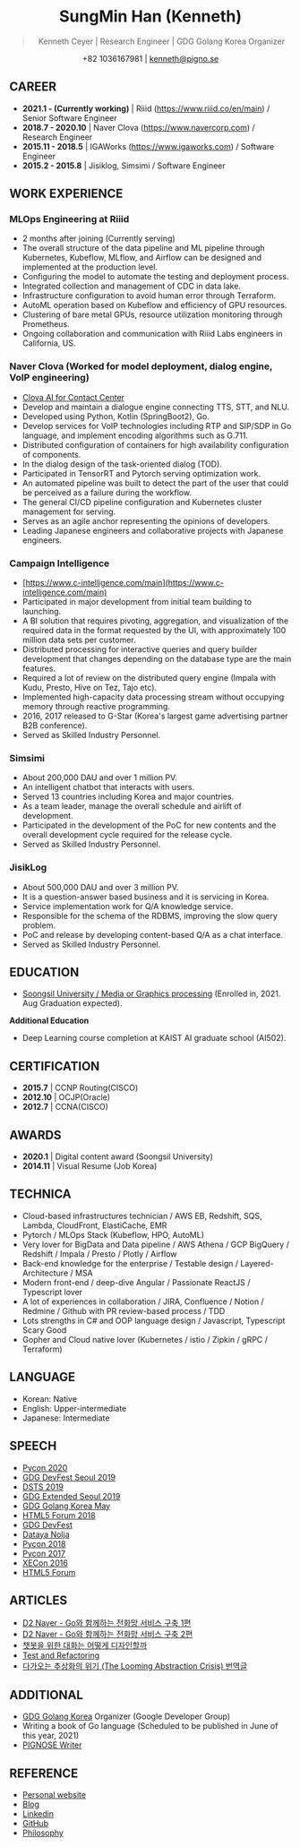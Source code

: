 <h1 align="center">SungMin Han (Kenneth)</h1>
<blockquote align="center">Kenneth Ceyer | Research Engineer | GDG Golang Korea Organizer</blockquote>
<p align="center">+82 1036167981 | <a href="mailto://kenneth@pigno.se">kenneth@pigno.se</a></p>

## CAREER

- **2021.1 - (Currently working)** | Riiid (https://www.riiid.co/en/main) / Senior Software Engineer
- **2018.7 - 2020.10** | Naver Clova (https://www.navercorp.com) / Research Engineer
- **2015.11 - 2018.5** | IGAWorks (https://www.igaworks.com) / Software Engineer
- **2015.2 - 2015.8**  | Jisiklog, Simsimi / Software Engineer

## WORK EXPERIENCE

### MLOps Engineering at Riiid

- 2 months after joining (Currently serving)
- The overall structure of the data pipeline and ML pipeline through Kubernetes, Kubeflow, MLflow, and Airflow can be designed and implemented at the production level.
- Configuring the model to automate the testing and deployment process.
- Integrated collection and management of CDC in data lake.
- Infrastructure configuration to avoid human error through Terraform.
- AutoML operation based on Kubeflow and efficiency of GPU resources.
- Clustering of bare metal GPUs, resource utilization monitoring through Prometheus.
- Ongoing collaboration and communication with Riiid Labs engineers in California, US.

### Naver Clova (Worked for model deployment, dialog engine, VoIP engineering)

- [Clova AI for Contact Center](https://clova.ai/aicontactcenter)
- Develop and maintain a dialogue engine connecting TTS, STT, and NLU.
- Developed using Python, Kotlin (SpringBoot2), Go.
- Develop services for VoIP technologies including RTP and SIP/SDP in Go language, and implement encoding algorithms such as G.711.
- Distributed configuration of containers for high availability configuration of components.
- In the dialog design of the task-oriented dialog (TOD).
- Participated in TensorRT and Pytorch serving optimization work.
- An automated pipeline was built to detect the part of the user that could be perceived as a failure during the workflow.
- The general CI/CD pipeline configuration and Kubernetes cluster management for serving.
- Serves as an agile anchor representing the opinions of developers.
- Leading Japanese engineers and collaborative projects with Japanese engineers.

### Campaign Intelligence

- [https://www.c-intelligence.com/main](https://www.c-intelligence.com/main)
- Participated in major development from initial team building to launching.
- A BI solution that requires pivoting, aggregation, and visualization of the required data in the format requested by the UI, with approximately 100 million data sets per customer.
- Distributed processing for interactive queries and query builder development that changes depending on the database type are the main features.
- Required a lot of review on the distributed query engine (Impala with Kudu, Presto, Hive on Tez, Tajo etc).
- Implemented high-capacity data processing stream without occupying memory through reactive programming.
- 2016, 2017 released to G-Star (Korea's largest game advertising partner B2B conference).
- Served as Skilled Industry Personnel.

### Simsimi

- About 200,000 DAU and over 1 million PV.
- An intelligent chatbot that interacts with users.
- Served 13 countries including Korea and major countries.
- As a team leader, manage the overall schedule and airlift of development.
- Participated in the development of the PoC for new contents and the overall development cycle required for the release cycle.
- Served as Skilled Industry Personnel.

### JisikLog

- About 500,000 DAU and over 3 million PV.
- It is a question-answer based business and it is servicing in Korea.
- Service implementation work for Q/A knowledge service.
- Responsible for the schema of the RDBMS, improving the slow query problem.
- PoC and release by developing content-based Q/A as a chat interface.
- Served as Skilled Industry Personnel.

## EDUCATION
- [Soongsil University / Media or Graphics processing](http://eng.ssu.ac.kr/web/eng) (Enrolled in, 2021. Aug Graduation expected).
   
**Additional Education**
   - Deep Learning course completion at KAIST AI graduate school (AI502).

## CERTIFICATION

- **2015.7**  | CCNP Routing(CISCO)
- **2012.10** | OCJP(Oracle)
- **2012.7**  | CCNA(CISCO)

## AWARDS

- **2020.1**  | Digital content award (Soongsil University)
- **2014.11** | Visual Resume (Job Korea)

## TECHNICA

- Cloud-based infrastructures technician / AWS EB, Redshift, SQS, Lambda, CloudFront, ElastiCache, EMR
- Pytorch / MLOps Stack (Kubeflow, HPO, AutoML)
- Very lover for BigData and Data pipeline / AWS Athena / GCP BigQuery / Redshift / Impala / Presto / Plotly / Airflow
- Back-end knowledge for the enterprise / Testable design / Layered-Architecture / MSA
- Modern front-end / deep-dive Angular / Passionate ReactJS / Typescript lover
- A lot of experiences in collaboration / JIRA, Confluence / Notion / Redmine / Github with PR review-based process / TDD
- Lots strengths in C# and OOP language design / Javascript, Typescript Scary Good
- Gopher and Cloud native lover (Kubernetes / istio / Zipkin / gRPC / Terraform)

## LANGUAGE

- Korean: Native
- English: Upper-intermediate
- Japanese: Intermediate

## SPEECH

- [Pycon 2020](https://www.slideshare.net/KennethCeyer/in-python-open-source-pycon-korea-2020)
- [GDG DevFest Seoul 2019](https://www.slideshare.net/KennethCeyer/ai-gdg-devfest-seoul-2019-187630418)
- [DSTS 2019](https://www.slideshare.net/KennethCeyer/dsts-2019)
- [GDG Extended Seoul 2019](https://www.slideshare.net/KennethCeyer/allreduce-for-distributed-learning-io-extended-seoul-152862108)
- [GDG Golang Korea May](https://www.slideshare.net/KennethCeyer/grpc-goroutine-gdg-golang-korea-2019)
- [HTML5 Forum 2018](https://www.slideshare.net/KennethCeyer/deep-dive-into-modern-frameworks-html5-forum-2018-124511710)
- [GDG DevFest](https://www.slideshare.net/KennethCeyer/gdg-devfest-2017-seoul-82177288)
- [Dataya Nolja](https://www.slideshare.net/KennethCeyer/ss-80764533)
- [Pycon 2018](https://www.slideshare.net/KennethCeyer/pycon-korea-2018-109833085)
- [Pycon 2017](https://www.slideshare.net/KennethCeyer/dealing-with-python-reactively-pycon-korea-2017)
- [XECon 2016](https://www.slideshare.net/KennethCeyer/angularjs-2-version-1-and-reactjs-69546904)
- [HTML5 Forum](https://www.slideshare.net/KennethCeyer/deep-dive-into-modern-frameworks-html5-forum-2018-124511710)

## ARTICLES

- [D2 Naver - Go와 함께하는 전화망 서비스 구축 1편](https://d2.naver.com/helloworld/5827706)
- [D2 Naver - Go와 함께하는 전화망 서비스 구축 2편](https://d2.naver.com/helloworld/0814313)
- [챗봇을 위한 대화는 어떻게 디자인할까](https://d2.naver.com/helloworld/2110494)
- [Test and Refactoring](https://www.slideshare.net/KennethCeyer/test-and-refactoring-139432204)
- [다가오는 추상화의 위기 (The Looming Abstraction Crisis) 번역글](https://blog.pigno.se/post/183565621043/%EB%8B%A4%EA%B0%80%EC%98%A4%EB%8A%94-%EC%B6%94%EC%83%81%ED%99%94%EC%9D%98-%EC%9C%84%EA%B8%B0-the-looming-abstraction-crisis-%EB%B2%88%EC%97%AD%EA%B8%80)

## ADDITIONAL

- [GDG Golang Korea](https://www.facebook.com/gdggo/) Organizer (Google Developer Group)
- Writing a book of Go language (Scheduled to be published in June of this year, 2021)
- [PIGNOSE Writer](https://www.facebook.com/PIGNOSE-1735920843294891/)

## REFERENCE

- [Personal website](https://www.pigno.se)
- [Blog](https://blog.pigno.se)
- [Linkedin](https://www.linkedin.com/in/sungmin-han-768419133/)
- [GitHub](https://www.github.com/KennethanCeyer)
- [Philosophy](https://www.pigno.se/pignose-principle.html)
